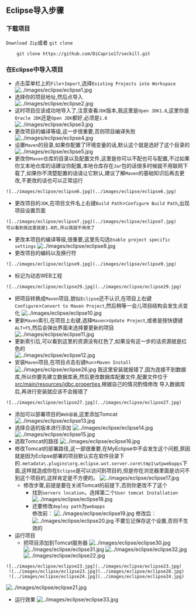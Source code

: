 ## Eclipse导入步骤
### 下载项目
`Download Zip`或者 `git clone`
``` shell
	git clone https://github.com/DiCaprio17/seckill.git
```
### 在Eclipse中导入项目
  -  点击菜单栏上的`File`>`Import`,选择`Existing Projects into Workspace`  
    ![../images/eclipse/eclipse1.jpg](../images/eclipse/eclipse1.jpg)
  - 选择你的项目地址,然后点导入  
    ![../images/eclipse/eclipse2.jpg](../images/eclipse/eclipse2.jpg)
  - 这时项目应该成功地导入了,注意查看`JDK`版本,我这里是`Open JDK1.8`,这里你是`Oracle JDK`还是`Open JDK`都好,必须是`1.8`  
    ![../images/eclipse/eclipse3.jpg](../images/eclipse/eclipse3.jpg)
  - 更改项目的编译等级,这一步很重要,否则项目编译失败
      ![../images/eclipse/eclipse4.jpg](../images/eclipse/eclipse4.jpg)
   - 设置`Maven`的目录,如果你配置了环境变量的话,默认这个就是选好了这个目录的
      ![../images/eclipse/eclipse5.jpg](../images/eclipse/eclipse5.jpg)
   - 更改你`Maven`仓库的目录以及配置文件,这里是你可以不配也可与配置,不过如果你又本地仓库的话建议你配置,本地仓库存在`Jar`包的话很多时候就不用联网下载了,如果你不清楚配置的话请让它默认,建议了解`Maven`的基础知识后再去更改,不更改的话也可以正常运行

    ![../images/eclipse/eclipse6.jpg](../images/eclipse/eclipse6.jpg)
   - 更改项目的`JDK`,在项目文件名上右键`Build Path`>`Configure Build Path`,出现项目设置页面

    ![../images/eclipse/eclipse7.jpg](../images/eclipse/eclipse7.jpg)
    可以看到我这里就是1.8的,所以我就不用改了
   - 更改本项目的编译等级,很重要,这里先勾选`Enable project specific settings`
      ![../images/eclipse/eclipse8.jpg](../images/eclipse/eclipse8.jpg)
   -  更改项目的编码以及换行符

    ![../images/eclipse/eclipse9.jpg](../images/eclipse/eclipse9.jpg)
   - 标记为动态WEB工程

    ![../images/eclipse/eclipse29.jpg](../images/eclipse/eclipse29.jpg)
   - 把项目转换成`Maven`项目,貌似`Eclipse`还不认识,在项目上右键`Configure`>`Convert to Maven Project`,然后稍等一会儿项目结构会发生点变化
      ![../images/eclipse/eclipse10.jpg](../images/eclipse/eclipse10.jpg)
   - 更新`Maven`索引,在项目上右键,选择`Maven`>`Update Project`,或者是按快捷键`ALT+F5`,然后会弹出界面来选择要更新的项目  
      ![../images/eclipse/eclipse11.jpg](../images/eclipse/eclipse11.jpg)
   - 更新索引后,可以看到这里的资源没有红色了,如果没有这一步的话资源就是红色的  
      ![../images/eclipse/eclipse12.jpg](../images/eclipse/eclipse12.jpg)
   - 安装`Maven`项目,在项目点击右键`Run`>`Maven Install`  
      ![../images/eclipse/eclipse26.jpg](../images/eclipse/eclipse26.jpg)
      我这里安装就报错了,因为连接不到数据库,所以你要先建立数据库表,然后更改数据库配置文件,配置文件位于[src/main/resources/jdbc.properties](../src/main/resources/jdbc.properties),根据自己的情况酌情修改
      导入数据库后,再进行安装就应该不会报错了

    ![../images/eclipse/eclipse27.jpg](../images/eclipse/eclipse27.jpg)
   - 添加可以部署项目的`Web容器`,这里添加Tomcat
      ![../images/eclipse/eclipse13.jpg](../images/eclipse/eclipse13.jpg)
   - 选择合适的版本进行添加
      ![../images/eclipse/eclipse14.jpg](../images/eclipse/eclipse14.jpg)
      ![../images/eclipse/eclipse15.jpg](../images/eclipse/eclipse15.jpg)
   - 选取Tomcat的路径
      ![../images/eclipse/eclipse16.jpg](../images/eclipse/eclipse16.jpg)
   - 修改Tomcat的部署路径,这一部很重要,在MyEclipse中不会发生这个问题,原因就是因为Eclipse部署的项目默认实在软件目录下的`.metadata\.plugins\org.eclipse.wst.server.core\tmp1\wtpwebapps`下面,这样就造成你在`Eclipse`是可以访问到项目的,但是你在浏览器里面是访问不到这个项目的,这样肯定是不方便的。
      ![../images/eclipse/eclipse17.jpg](../images/eclipse/eclipse17.jpg)
      + 修改步骤,前提是要在关闭Tomcat的前提下,否则你更改不了这个
         + 找到`servers location`，选择第二个`User tomcat Installation`
        ![../images/eclipse/eclipse18.jpg](../images/eclipse/eclipse18.jpg)
        + 还要修改`deploy path`为`webapps`  
        修改前：
          ![../images/eclipse/eclipse19.jpg](../images/eclipse/eclipse19.jpg)
        修改后：
          ![../images/eclipse/eclipse20.jpg](../images/eclipse/eclipse20.jpg)
          不要忘记保存这个设置,否则不生效的
   - 运行项目
        - 把项目添加到Tomcat服务器
     ![../images/eclipse/eclipse30.jpg](../images/eclipse/eclipse30.jpg)
     ![../images/eclipse/eclipse31.jpg](../images/eclipse/eclipse31.jpg)
     ![../images/eclipse/eclipse32.jpg](../images/eclipse/eclipse32.jpg)
      ![../images/eclipse/eclipse22.jpg](../images/eclipse/eclipse22.jpg)

    ![../images/eclipse/eclipse23.jpg](../images/eclipse/eclipse23.jpg)
     ![../images/eclipse/eclipse23.jpg](../images/eclipse/eclipse28.jpg)
     ![../images/eclipse/eclipse24.jpg](../images/eclipse/eclipse24.jpg)
   ![../images/eclipse/eclipse21.jpg](../images/eclipse/eclipse21.jpg)

   - 运行效果
      ![../images/eclipse/eclipse33.jpg](../images/eclipse/eclipse33.jpg)

   

   

   

   

   

   

   

   

   

   